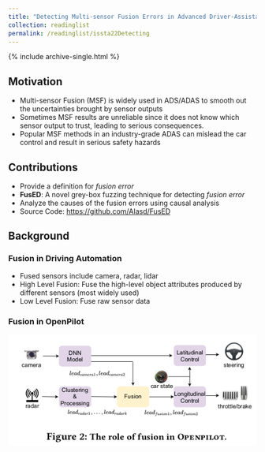 ```yaml
---
title: "Detecting Multi-sensor Fusion Errors in Advanced Driver-Assistance Systems"
collection: readinglist
permalink: /readinglist/issta22Detecting
---
```


{% include archive-single.html %}

## Motivation
- Multi-sensor Fusion (MSF) is widely used in ADS/ADAS to smooth out the uncertainties brought by sensor outputs  
- Sometimes MSF results are unreliable since it does not know which sensor output to trust, leading to serious consequences.
- Popular MSF methods in an industry-grade ADAS can mislead the
car control and result in serious safety hazards 

## Contributions
- Provide a definition for *fusion error*
- **FusED**: A novel grey-box fuzzing technique for detecting *fusion error*
- Analyze the causes of the fusion errors using causal analysis
- Source Code: https://github.com/AIasd/FusED

## Background
### Fusion in Driving Automation
- Fused sensors include camera, radar, lidar
- High Level Fusion: Fuse the high-level object attributes produced by different sensors (most widely used)
- Low Level Fusion: Fuse raw sensor data
### Fusion in OpenPilot
<img src="../images/fusion.png">
